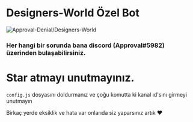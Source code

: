 # Designers-World Özel Bot
<img src="https://komarev.com/ghpvc/?username=Designers-World&label=Ziyaretçi%20Sayısı&color=da004e" alt="Approval-Denial/Designers-World" />
<h3> Her hangi bir sorunda bana discord (Approval#5982) üzerinden bulaşabilirsiniz. </h3>
<h1> Star atmayı unutmayınız. </h1>

`config.js` dosyasını doldurmanız ve çoğu komutta ki kanal ıd'sını girmeyi unutmayın
<p>Birkaç yerde eksiklik ve hata var onlarıda siz yaparsınız artık ❤</p>
